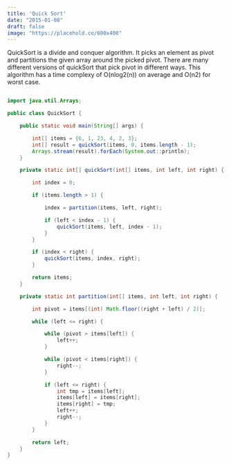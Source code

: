 ```yaml
---
title: 'Quick Sort'
date: "2015-01-08"
draft: false
image: "https://placehold.co/600x400"
---
```


QuickSort is a divide and conquer algorithm. It picks an element as pivot and partitions the given array around the picked pivot. There are many different versions of quickSort that pick pivot in different ways. This algorithm has a time complexy of O(nlog2(n)) on average and O(n2) for worst case.


```java

import java.util.Arrays;

public class QuickSort {

    public static void main(String[] args) {

        int[] items = {6, 1, 23, 4, 2, 3};
        int[] result = quickSort(items, 0, items.length - 1);
        Arrays.stream(result).forEach(System.out::println);
    }

    private static int[] quickSort(int[] items, int left, int right) {

        int index = 0;

        if (items.length > 1) {

            index = partition(items, left, right);

            if (left < index - 1) {
                quickSort(items, left, index - 1);
            }
        }

        if (index < right) {
            quickSort(items, index, right);
        }

        return items;
    }

    private static int partition(int[] items, int left, int right) {

        int pivot = items[(int) Math.floor((right + left) / 2)];

        while (left <= right) {

            while (pivot > items[left]) {
                left++;
            }

            while (pivot < items[right]) {
                right--;
            }

            if (left <= right) {
                int tmp = items[left];
                items[left] = items[right];
                items[right] = tmp;
                left++;
                right--;
            }
        }

        return left;
    }
}
```
